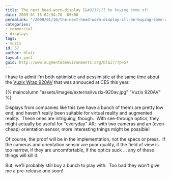 ```yaml
---
title: The next head-worn-display I&#8217;ll be buying some of!
date: 2009-01-16 02:54:20 -05:00
permalink: "/2009/01/16/the-next-head-worn-display-ill-be-buying-some-of/"
categories:
- commercial
- displays
tags:
- vuzix
id: 57
author: blair
layout: post
guid: http://www.augmentedenvironments.org/blair/?p=57
---
```


I have to admit I'm both optimistic and pessimistic at the same time about the [Vuzix Wrap 920AV](http://vuzix.com/iwear/products_wrap920av.html) that was annouced at CES this year.  

{% maincolumn "assets/images/external/vuzix-920av.jpg" "Vuzix 920AV" %}

Displays from companies like this (we have a bunch of them) are pretty low end, and haven't really been suitable for virtual reality and augmented reality.  These ones are intriguing, though.  With see-through optics, they might actually be useful for "everyday" AR;  with two cameras and an (even cheap) orientation sensor, more interesting things might be possible! 




Of course, the proof will be in the implementation, not the specs or press.  If the cameras and orientation sensor are poor quality, if the field of view is too narrow, if they are uncomfortable, if the optics suck ... any of these things will kill it.




But, we'll probably still buy a bunch to play with.  Too bad they won't give me a pre-release one soon!
